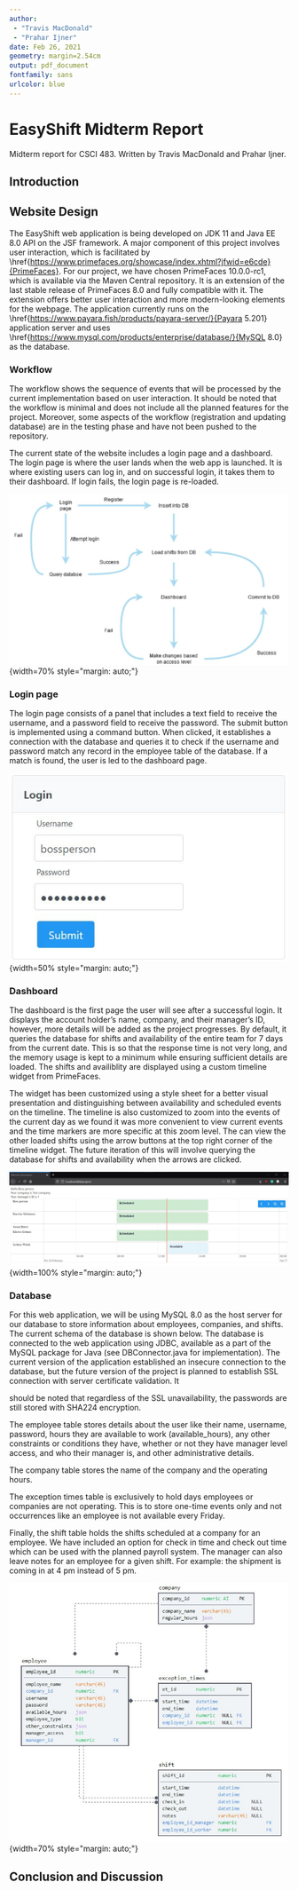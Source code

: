 ```yaml
---
author: 
 - "Travis MacDonald"
 - "Prahar Ijner"
date: Feb 26, 2021
geometry: margin=2.54cm
output: pdf_document
fontfamily: sans
urlcolor: blue
---
```


# EasyShift Midterm Report
Midterm report for CSCI 483. Written by Travis MacDonald and Prahar Ijner.

## Introduction

## Website Design
The EasyShift web application is being developed on JDK 11 and Java EE 8.0 API on the JSF framework. A major component of this project involves user interaction, which is facilitated by \href{https://www.primefaces.org/showcase/index.xhtml?jfwid=e6cde}{PrimeFaces}. For our project, we have chosen PrimeFaces 10.0.0-rc1, which is available via the Maven Central repository. It is an extension of the last stable release of PrimeFaces 8.0 and fully compatible with it. The extension offers better user interaction and more modern-looking elements for the webpage.
The application currently runs on the \href{https://www.payara.fish/products/payara-server/}{Payara 5.201} application server and uses \href{https://www.mysql.com/products/enterprise/database/}{MySQL 8.0} as the database.

### Workflow
The workflow shows the sequence of events that will be processed by the current implementation based on user interaction. It should be noted that the workflow is minimal and does not include all the planned features for the project. Moreover, some aspects of the workflow (registration and updating database) are in the testing phase and have not been pushed to the repository.

The current state of the website includes a login page and a dashboard. The login page is where the user lands when the web app is launched. It is where existing users can log in, and on successful login, it takes them to their dashboard. If login fails, the login page is re-loaded.

![Planned workflow](resources/workflow_light.jpg){width=70% style="margin: auto;"}

### Login page
The login page consists of a panel that includes a text field to receive the username, and a password field to receive
the password. The submit button is implemented using a command button. When clicked, it establishes a connection with the database and queries it to check if the username and password match any record in the employee table of the database. If a match is found, the user is led to the dashboard page.

![Components of login](resources/login_components.jpg){width=50% style="margin: auto;"}

### Dashboard
The dashboard is the first page the user will see after a successful login. It displays the account holder’s name, company, and their manager’s ID, however, more details will be added as the project progresses. By default, it queries the database for shifts and availability of the entire team for 7 days from the current date. This is so that the response time is not very long, and the memory usage is kept to a minimum while ensuring sufficient details are loaded. The shifts and availiblity are displayed using a custom timeline widget from PrimeFaces.

The widget has been customized using a style sheet for a better visual presentation and distinguishing between availability and scheduled events on the timeline. The timeline is also customized to zoom into the events of the current day as we found it was more convenient to view current events and the time markers are more specific at this zoom level. The can view the other loaded shifts using the arrow buttons at the top right corner of the timeline widget. The future iteration of this will involve querying the database for shifts and availability when the arrows are clicked.

![Components of dashboard](resources/dashboard_components.jpg){width=100% style="margin: auto;"}


### Database
For this web application, we will be using MySQL 8.0 as the host server for our database to store information about employees, companies, and shifts. The current schema of the database is shown below. The database is connected to the web application using JDBC, available as a part of the MySQL package for Java (see DBConnector.java for implementation). The current version of the application established an insecure connection to the database, but the future version of the project is planned to establish SSL connection with server certificate validation. It

should be noted that regardless of the SSL unavailability, the passwords are still stored with SHA224 encryption. 

The employee table stores details about the user like their name, username, password, hours they are available to work (available_hours), any other constraints or conditions they have, whether or not they have manager level access, and who their manager is, and other administrative details.

The company table stores the name of the company and the operating hours.

The exception times table is exclusively to hold days employees or companies are not operating. This is to store
one-time events only and not occurrences like an employee is not available every Friday.

Finally, the shift table holds the shifts scheduled at a company for an employee. We have included an option for
check in time and check out time which can be used with the planned payroll system. The manager can also leave
notes for an employee for a given shift. For example: the shipment is coming in at 4 pm instead of 5 pm.

![Database schema](resources/db_schema.jpg){width=70% style="margin: auto;"}

## Conclusion and Discussion
